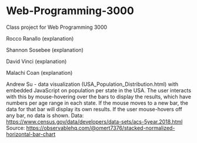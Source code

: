 # Web-Programming-3000
Class project for Web Programming 3000


Rocco Ranallo (explanation)

Shannon Sosebee (explanation)

David Vinci (explanation)

Malachi Coan (explanation)

Andrew Su - data visualization (USA_Population_Distribution.html) with embedded JavaScript on population per state in the USA. The user interacts with this by mouse-hovering over the bars to display the results, which have numbers per age range in each state. If the mouse moves to a new bar, the data for that bar will display its own results. If the user mouse-hovers off any bar, no data is shown.
Data: https://www.census.gov/data/developers/data-sets/acs-5year.2018.html
Source: https://observablehq.com/@omert7376/stacked-normalized-horizontal-bar-chart


